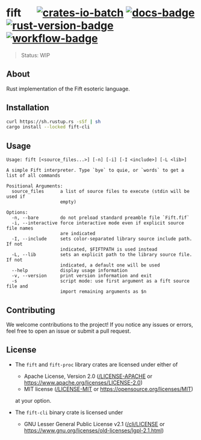 # fift &emsp; [![crates-io-batch]][crates-io-link] [![docs-badge]][docs-url] [![rust-version-badge]][rust-version-link] [![workflow-badge]][workflow-link]

[crates-io-batch]: https://img.shields.io/crates/v/fift.svg

[crates-io-link]: https://crates.io/crates/fift

[docs-badge]: https://docs.rs/fift/badge.svg

[docs-url]: https://docs.rs/fift

[rust-version-badge]: https://img.shields.io/badge/rustc-1.70+-lightgray.svg

[rust-version-link]: https://blog.rust-lang.org/2023/06/01/Rust-1.70.0.html

[workflow-badge]: https://img.shields.io/github/actions/workflow/status/broxus/fift/master.yml?branch=master

[workflow-link]: https://github.com/broxus/fift/actions?query=workflow%3Amaster

> Status: WIP

## About

Rust implementation of the Fift esoteric language.

## Installation

```bash
curl https://sh.rustup.rs -sSf | sh
cargo install --locked fift-cli
```

## Usage

```
Usage: fift [<source_files...>] [-n] [-i] [-I <include>] [-L <lib>]

A simple Fift interpreter. Type `bye` to quie, or `words` to get a list of all commands

Positional Arguments:
  source_files      a list of source files to execute (stdin will be used if
                    empty)

Options:
  -n, --bare        do not preload standard preamble file `Fift.fif`
  -i, --interactive force interactive mode even if explicit source file names
                    are indicated
  -I, --include     sets color-separated library source include path. If not
                    indicated, $FIFTPATH is used instead
  -L, --lib         sets an explicit path to the library source file. If not
                    indicated, a default one will be used
  --help            display usage information
  -v, --version     print version information and exit
  -s                script mode: use first argument as a fift source file and
                    import remaining arguments as $n
```

## Contributing

We welcome contributions to the project! If you notice any issues or errors, feel free to open an issue or submit a pull request.

## License

* The `fift` and `fift-proc` library crates are licensed under either of
  * Apache License, Version 2.0 ([/LICENSE-APACHE](LICENSE-APACHE) or <https://www.apache.org/licenses/LICENSE-2.0>)
  * MIT license ([/LICENSE-MIT](LICENSE-MIT) or <https://opensource.org/licenses/MIT>)

  at your option.

* The `fift-cli` binary crate is licensed under
  * GNU Lesser General Public License v2.1 ([/cli/LICENSE](./cli/LICENSE) or <https://www.gnu.org/licenses/old-licenses/lgpl-2.1.html>)
